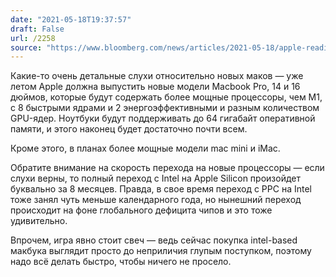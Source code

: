 ```yaml
---
date: "2021-05-18T19:37:57"
draft: False
url: /2258
source: "https://www.bloomberg.com/news/articles/2021-05-18/apple-readies-macbook-pro-macbook-air-revamps-with-faster-chips"
---
```


Какие-то очень детальные слухи относительно новых маков — уже летом Apple должна выпустить новые модели Macbook Pro, 14 и 16 дюймов, которые будут содержать более мощные процессоры, чем M1, с 8 быстрыми ядрами и 2 энергоэффективными и разным количеством GPU-ядер. Ноутбуки будут поддерживать до 64 гигабайт оперативной памяти, и этого наконец будет достаточно почти всем.

Кроме этого, в планах более мощные модели mac mini и iMac. 

Обратите внимание на скорость перехода на новые процессоры — если слухи верны, то полный переход с Intel на Apple Silicon произойдет буквально за 8 месяцев. Правда, в свое время переход с PPC на Intel тоже занял чуть меньше календарного года, но нынешний переход происходит на фоне глобального дефицита чипов и это тоже удивительно.

Впрочем, игра явно стоит свеч — ведь сейчас покупка intel-based макбука выглядит просто до неприличия глупым поступком, поэтому надо всё делать быстро, чтобы ничего не просело.
